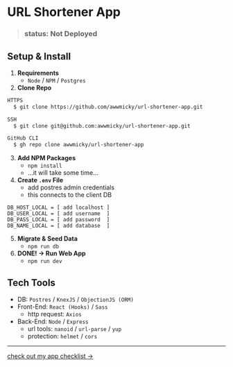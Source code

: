 # URL Shortener App

> ### status: **Not Deployed**

## Setup & Install
1. **Requirements**
    - `Node` / `NPM` / `Postgres`
2. **Clone Repo**
```bash
HTTPS
  $ git clone https://github.com/awwmicky/url-shortener-app.git

SSH
  $ git clone git@github.com:awwmicky/url-shortener-app.git

GitHub CLI
  $ gh repo clone awwmicky/url-shortener-app
```
3. **Add NPM Packages**
    - `npm install`
    - …it will take some time…
4. **Create `.env` File**
    - add postres admin credentials
    - this connects to the client DB
```env
DB_HOST_LOCAL = [ add localhost ]
DB_USER_LOCAL = [ add username  ]
DB_PASS_LOCAL = [ add password  ]
DB_NAME_LOCAL = [ add database  ]
```
5. **Migrate & Seed Data**
    - `npm run db`
6. **DONE! → Run Web App**
    - `npm run dev`

## Tech Tools
- DB: `Postres` / `KnexJS` / `ObjectionJS (ORM)`
- Front-End: `React (Hooks)` / `Sass`
    - http request: `Axios`
- Back-End: `Node` / `Express`
    - url tools: `nanoid` / `url-parse` / `yup`
    - protection: `helmet` / `cors`

---

[check out my app checklist →](/docs/history-log.md)
